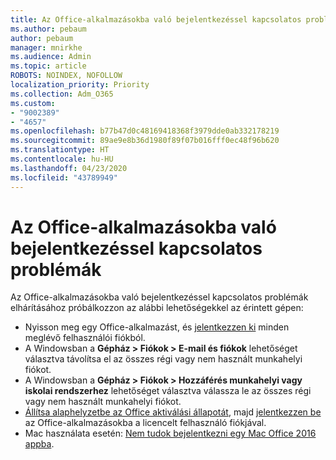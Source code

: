 ```yaml
---
title: Az Office-alkalmazásokba való bejelentkezéssel kapcsolatos problémák
ms.author: pebaum
author: pebaum
manager: mnirkhe
ms.audience: Admin
ms.topic: article
ROBOTS: NOINDEX, NOFOLLOW
localization_priority: Priority
ms.collection: Adm_O365
ms.custom:
- "9002389"
- "4657"
ms.openlocfilehash: b77b47d0c48169418368f3979dde0ab332178219
ms.sourcegitcommit: 89ae9e8b36d1980f89f07b016fff0ec48f96b620
ms.translationtype: HT
ms.contentlocale: hu-HU
ms.lasthandoff: 04/23/2020
ms.locfileid: "43789949"
---
```

# <a name="issues-signing-into-office-apps"></a>Az Office-alkalmazásokba való bejelentkezéssel kapcsolatos problémák

Az Office-alkalmazásokba való bejelentkezéssel kapcsolatos problémák elhárításához próbálkozzon az alábbi lehetőségekkel az érintett gépen:

- Nyisson meg egy Office-alkalmazást, és [jelentkezzen ki](https://go.microsoft.com/fwlink/?linkid=2114082) minden meglévő felhasználói fiókból.
- A Windowsban a **Gépház > Fiókok > E-mail és fiókok** lehetőséget választva távolítsa el az összes régi vagy nem használt munkahelyi fiókot.
- A Windowsban a **Gépház > Fiókok > Hozzáférés munkahelyi vagy iskolai rendszerhez** lehetőséget választva válassza le az összes régi vagy nem használt munkahelyi fiókot.
- [Állítsa alaphelyzetbe az Office aktiválási állapotát](https://docs.microsoft.com/office365/troubleshoot/activation/reset-office-365-proplus-activation-state), majd [jelentkezzen be](https://support.office.com/article/sign-in-to-office-b9582171-fd1f-4284-9846-bdd72bb28426) az Office-alkalmazásokba a licencelt felhasználó fiókjával.
- Mac használata esetén: [Nem tudok bejelentkezni egy Mac Office 2016 appba](https://docs.microsoft.com/office365/troubleshoot/authentication/sign-in-to-office-2016-for-mac-fail).
